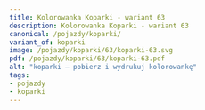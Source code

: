 ```yaml
---
title: Kolorowanka Koparki - wariant 63
description: Kolorowanka Koparki - wariant 63
canonical: /pojazdy/koparki/
variant_of: koparki
image: /pojazdy/koparki/63/koparki-63.svg
pdf: /pojazdy/koparki/63/koparki-63.pdf
alt: "koparki – pobierz i wydrukuj kolorowankę"
tags:
- pojazdy
- koparki
---
```

